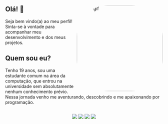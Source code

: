 <div style="display: inline_block">

<img align="right" alt="cute-gif" height="275" style="border-radius:100px;" src="https://media.discordapp.net/attachments/1017139709090209824/1020460772704391178/ezgif.com-gif-maker_2.gif?width=453&height=453">

<h2> Olá! 👋 </h2>
 <p align="left">
 Seja bem vindo(a) ao meu perfil! <br> Sinta-se à vontade para acompanhar meu desenvolvimento e dos meus projetos. 
</p>

<p>
 <h2 >Quem sou eu?</h2>
   Tenho 19 anos, sou uma estudante comum na área da computação, que entrou na universidade sem absolutamente nenhum conhecimento prévio. Nessa jornada venho me aventurando, descobrindo e me apaixonando por programação.<br>
 </p>
 </div>
 
 <div align="center">
 <h2> </h2>
<a href="https://github.com/jaislaataides">
<a href="https://www.instagram.com/invites/contact/?i=5odl3375je6r&utm_content=2n6b18m" target="_blank"><img src="https://img.shields.io/badge/-Instagram-%23E4405F?style=for-the-badge&logo=instagram&logoColor=white" target="_blank"></a>
 <a href = "mailto:jaislaataides@gmail.com"><img src="https://img.shields.io/badge/-Gmail-%23333?style=for-the-badge&logo=gmail&logoColor=white" target="_blank"></a>
 <a href="https://www.linkedin.com/in/jaisla-ata%C3%ADdes-07a843225" target="_blank"><img src="https://img.shields.io/badge/-LinkedIn-%230077B5?style=for-the-badge&logo=linkedin&logoColor=white" target="_blank"></a> 
<a href="https://discord.gg/wxZartpq" target="_blank"><img src="https://img.shields.io/badge/Discord-7289DA?style=for-the-badge&logo=discord&logoColor=white" target="_blank"></a> 
</div>

